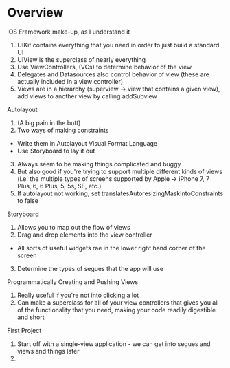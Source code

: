Overview
========

iOS Framework make-up, as I understand it

1. UIKit contains everything that you need in order to just build a standard UI
2. UIView is the superclass of nearly everything
3. Use ViewControllers, (VCs) to determine behavior of the view
4. Delegates and Datasources also control behavior of view (these are actually included in a view controller)
5. Views are in a hierarchy (superview -> view that contains a given view), add views to another view by calling addSubview

Autolayout

1. (A big pain in the butt)
2. Two ways of making constraints
  - Write them in Autolayout Visual Format Language
  - Use Storyboard to lay it out
3. Always seem to be making things complicated and buggy
4. But also good if you're trying to support multiple different kinds of views (i.e. the multiple types of screens supported by Apple -> iPhone 7, 7 Plus, 6, 6 Plus, 5, 5s, SE, etc.)
5. If autolayout not working, set translatesAutoresizingMaskIntoConstraints to false

Storyboard

1. Allows you to map out the flow of views
2. Drag and drop elements into the view controller
  - All sorts of useful widgets rae in the lower right hand corner of the screen
3. Determine the types of segues that the app will use


Programmatically Creating and Pushing Views

1. Really useful if you're not into clicking a lot
2. Can make a superclass for all of your view controllers that gives you all of the functionality that you need, making your code readily digestible and short


First Project

1. Start off with a single-view application - we can get into segues and views and things later
2. 